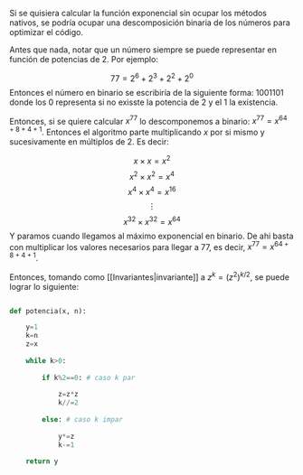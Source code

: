 
Si se quisiera calcular la función exponencial sin ocupar los métodos nativos, se podría ocupar una descomposición binaria de los números para optimizar el código. 

Antes que nada, notar que un número siempre se puede representar en función de potencias de $2$. Por ejemplo:

$$77 = 2^6 + 2^3 + 2^2 + 2^0$$ 
Entonces el número en binario se escribiría de la siguiente forma: $1001101$ donde los $0$ representa si no exisste la potencia de $2$ y el $1$ la existencia. 

Entonces, si se quiere calcular $x^{77}$ lo descomponemos a binario: $x^{77} = x^{64 + 8 + 4+ 1}$. Entonces el algoritmo parte multiplicando $x$ por si mismo y sucesivamente en múltiplos de $2$. Es decir: 

$$x\times x=x^2$$ $$x^2\times x^2 = x^4$$ $$x^4\times x^4 = x^{16}$$ $$\vdots$$ $$x^{32}\times x^{32} = x^{64}$$
Y paramos cuando llegamos al máximo exponencial en binario.  De ahi basta con multiplicar los valores necesarios para llegar a 77, es decir, $x^{77} = x^{64 + 8 + 4+ 1}$.

Entonces, tomando como [[Invariantes|invariante]] a $z^k=(z^2)^{k/2}$, se puede lograr lo siguiente: 

```Python 

def potencia(x, n):

	y=1
	k=n
	z=x
	
	while k>0:
	
		if k%2==0: # caso k par
		
			z=z*z
			k//=2
	
		else: # caso k impar
	
			y*=z
			k-=1
	
	return y

```
